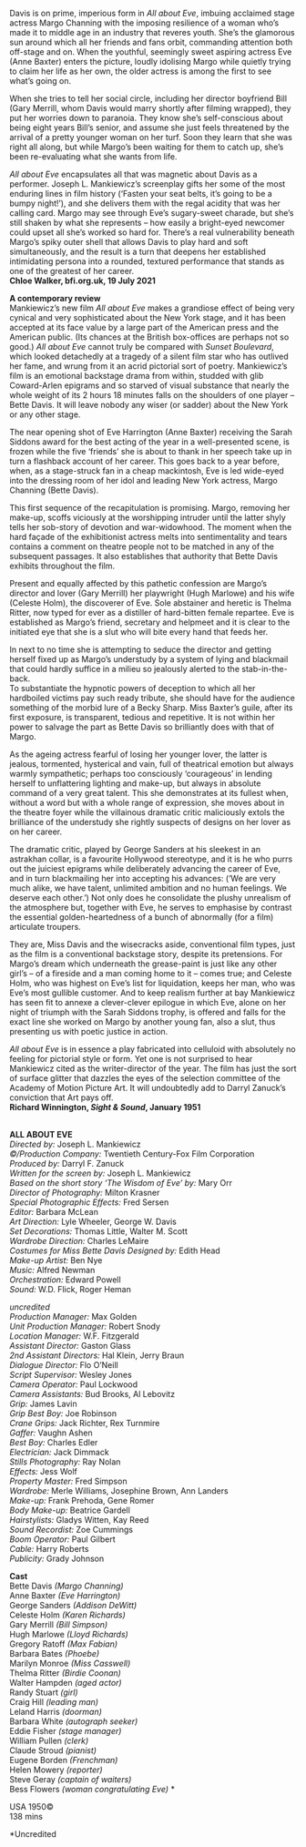 

Davis is on prime, imperious form in _All about Eve_, imbuing acclaimed stage actress Margo Channing with the imposing resilience of a woman who’s made it to middle age in an industry that reveres youth. She’s the glamorous sun around which all her friends and fans orbit, commanding attention both off-stage and on. When the youthful, seemingly sweet aspiring actress Eve (Anne Baxter) enters the picture, loudly idolising Margo while quietly trying to claim her life as her own, the older actress is among the first to see what’s going on.

When she tries to tell her social circle, including her director boyfriend Bill (Gary Merrill, whom Davis would marry shortly after filming wrapped), they put her worries down to paranoia. They know she’s self-conscious about being eight years Bill’s senior, and assume she just feels threatened by the arrival of a pretty younger woman on her turf. Soon they learn that she was right all along, but while Margo’s been waiting for them to catch up, she’s been re-evaluating what she wants from life.

_All about Eve_ encapsulates all that was magnetic about Davis as a performer. Joseph L. Mankiewicz’s screenplay gifts her some of the most enduring lines in film history (‘Fasten your seat belts, it’s going to be a bumpy night!’), and she delivers them with the regal acidity that was her calling card. Margo may see through Eve’s sugary-sweet charade, but she’s still shaken by what she represents – how easily a bright-eyed newcomer could upset all she’s worked so hard for. There’s a real vulnerability beneath Margo’s spiky outer shell that allows Davis to play hard and soft simultaneously, and the result is a turn that deepens her established intimidating persona into a rounded, textured performance that stands as one of the greatest of her career.  
**Chloe Walker, bfi.org.uk, 19 July 2021**

**A contemporary review**  
Mankiewicz’s new film _All about Eve_ makes a grandiose effect of being very cynical and very sophisticated about the New York stage, and it has been accepted at its face value by a large part of the American press and the American public. (Its chances at the British box-offices are perhaps not so good.) _All about Eve_ cannot truly be compared with _Sunset Boulevard_, which looked detachedly at a tragedy of a silent film star who has outlived her fame, and wrung from it an acrid pictorial sort of poetry. Mankiewicz’s film is an emotional backstage drama from within, studded with glib Coward-Arlen epigrams and so starved of visual substance that nearly the whole weight of its 2 hours 18 minutes falls on the shoulders of one player – Bette Davis. It will leave nobody any wiser (or sadder) about the New York or any other stage.

The near opening shot of Eve Harrington (Anne Baxter) receiving the Sarah Siddons award for the best acting of the year in a well-presented scene, is frozen while the five ‘friends’ she is about to thank in her speech take up in turn a flashback account of her career. This goes back to a year before, when, as a stage-struck fan in a cheap mackintosh, Eve is led wide-eyed into the dressing room of her idol and leading New York actress, Margo Channing (Bette Davis).

This first sequence of the recapitulation is promising. Margo, removing her make-up, scoffs viciously at the worshipping intruder until the latter shyly tells her sob-story of devotion and war-widowhood. The moment when the hard façade of the exhibitionist actress melts into sentimentality and tears contains a comment on theatre people not to be matched in any of the subsequent passages. It also establishes that authority that Bette Davis exhibits throughout the film.

Present and equally affected by this pathetic confession are Margo’s director and lover (Gary Merrill) her playwright (Hugh Marlowe) and his wife (Celeste Holm), the discoverer of Eve. Sole abstainer and heretic is Thelma Ritter, now typed for ever as a distiller of hard-bitten female repartee. Eve is established as Margo’s friend, secretary and helpmeet and it is clear to the initiated eye that she is a slut who will bite every hand that feeds her.

In next to no time she is attempting to seduce the director and getting herself fixed up as Margo’s understudy by a system of lying and blackmail that could hardly suffice in a milieu so jealously alerted to the stab-in-the-back.  
To substantiate the hypnotic powers of deception to which all her hardboiled victims pay such ready tribute, she should have for the audience something of the morbid lure of a Becky Sharp. Miss Baxter’s guile, after its first exposure, is transparent, tedious and repetitive. It is not within her power to salvage the part as Bette Davis so brilliantly does with that of Margo.

As the ageing actress fearful of losing her younger lover, the latter is jealous, tormented, hysterical and vain, full of theatrical emotion but always warmly sympathetic; perhaps too consciously ‘courageous’ in lending herself to unflattering lighting and make-up, but always in absolute command of a very great talent. This she demonstrates at its fullest when, without a word but with a whole range of expression, she moves about in the theatre foyer while the villainous dramatic critic maliciously extols the brilliance of the understudy she rightly suspects of designs on her lover as on her career.

The dramatic critic, played by George Sanders at his sleekest in an astrakhan collar, is a favourite Hollywood stereotype, and it is he who purrs out the juiciest epigrams while deliberately advancing the career of Eve, and in turn blackmailing her into accepting his advances: (‘We are very much alike, we have talent, unlimited ambition and no human feelings. We deserve each other.’) Not only does he consolidate the plushy unrealism of the atmosphere but, together with Eve, he serves to emphasise by contrast the essential golden-heartedness of a bunch of abnormally (for a film) articulate troupers.

They are, Miss Davis and the wisecracks aside, conventional film types, just as the film is a conventional backstage story, despite its pretensions. For Margo’s dream which underneath the grease-paint is just like any other girl’s – of a fireside and a man coming home to it – comes true; and Celeste Holm, who was highest on Eve’s list for liquidation, keeps her man, who was Eve’s most gullible customer. And to keep realism further at bay Mankiewicz has seen fit to annexe a clever-clever epilogue in which Eve, alone on her night of triumph with the Sarah Siddons trophy, is offered and falls for the exact line she worked on Margo by another young fan, also a slut, thus presenting us with poetic justice in action.

_All about Eve_ is in essence a play fabricated into celluloid with absolutely no feeling for pictorial style or form. Yet one is not surprised to hear Mankiewicz cited as the writer-director of the year. The film has just the sort of surface glitter that dazzles the eyes of the selection committee of the Academy of Motion Picture Art. It will undoubtedly add to Darryl Zanuck’s conviction that Art pays off.  
**Richard Winnington, _Sight & Sound_, January 1951**
<br><br>


**ALL ABOUT EVE**  
_Directed by:_ Joseph L. Mankiewicz  
_©/Production Company:_ Twentieth Century-Fox Film Corporation  
_Produced by:_ Darryl F. Zanuck  
_Written for the screen by:_ Joseph L. Mankiewicz  
_Based on the short story ‘The Wisdom of Eve’ by:_ Mary Orr  
_Director of Photography:_ Milton Krasner  
_Special Photographic Effects:_ Fred Sersen  
_Editor:_ Barbara McLean  
_Art Direction:_ Lyle Wheeler, George W. Davis  
_Set Decorations:_ Thomas Little, Walter M. Scott  
_Wardrobe Direction:_ Charles LeMaire  
_Costumes for Miss Bette Davis Designed by:_ Edith Head  
_Make-up Artist:_ Ben Nye  
_Music:_ Alfred Newman  
_Orchestration:_ Edward Powell  
_Sound:_ W.D. Flick, Roger Heman

_uncredited_  
_Production Manager:_ Max Golden  
_Unit Production Manager:_ Robert Snody  
_Location Manager:_ W.F. Fitzgerald  
_Assistant Director:_ Gaston Glass  
_2nd Assistant Directors:_ Hal Klein, Jerry Braun  
_Dialogue Director:_ Flo O’Neill  
_Script Supervisor:_ Wesley Jones  
_Camera Operator:_ Paul Lockwood  
_Camera Assistants:_ Bud Brooks, Al Lebovitz  
_Grip:_ James Lavin  
_Grip Best Boy:_ Joe Robinson  
_Crane Grips:_ Jack Richter, Rex Turnmire  
_Gaffer:_ Vaughn Ashen  
_Best Boy:_ Charles Edler  
_Electrician:_ Jack Dimmack  
_Stills Photography:_ Ray Nolan  
_Effects:_ Jess Wolf  
_Property Master:_ Fred Simpson  
_Wardrobe:_ Merle Williams,  Josephine Brown, Ann Landers  
_Make-up:_ Frank Prehoda, Gene Romer  
_Body Make-up:_ Beatrice Gardell  
_Hairstylists:_ Gladys Witten, Kay Reed  
_Sound Recordist:_ Zoe Cummings  
_Boom Operator:_ Paul Gilbert  
_Cable:_ Harry Roberts  
_Publicity:_ Grady Johnson

**Cast**  
Bette Davis _(Margo Channing)_  
Anne Baxter _(Eve Harrington)_  
George Sanders _(Addison DeWitt)_  
Celeste Holm _(Karen Richards)_  
Gary Merrill _(Bill Simpson)_  
Hugh Marlowe _(Lloyd Richards)_  
Gregory Ratoff _(Max Fabian)_  
Barbara Bates _(Phoebe)_  
Marilyn Monroe _(Miss Casswell)_  
Thelma Ritter _(Birdie Coonan)_  
Walter Hampden _(aged actor)_  
Randy Stuart _(girl)_  
Craig Hill _(leading man)_  
Leland Harris _(doorman)_  
Barbara White _(autograph seeker)_  
Eddie Fisher _(stage manager)_  
William Pullen _(clerk)_  
Claude Stroud _(pianist)_  
Eugene Borden _(Frenchman)_  
Helen Mowery _(reporter)_  
Steve Geray _(captain of waiters)_  
Bess Flowers _(woman congratulating Eve)_ *  

USA 1950©  
138 mins

*Uncredited
<!--stackedit_data:
eyJoaXN0b3J5IjpbLTk4MDc4NTA4Nl19
-->